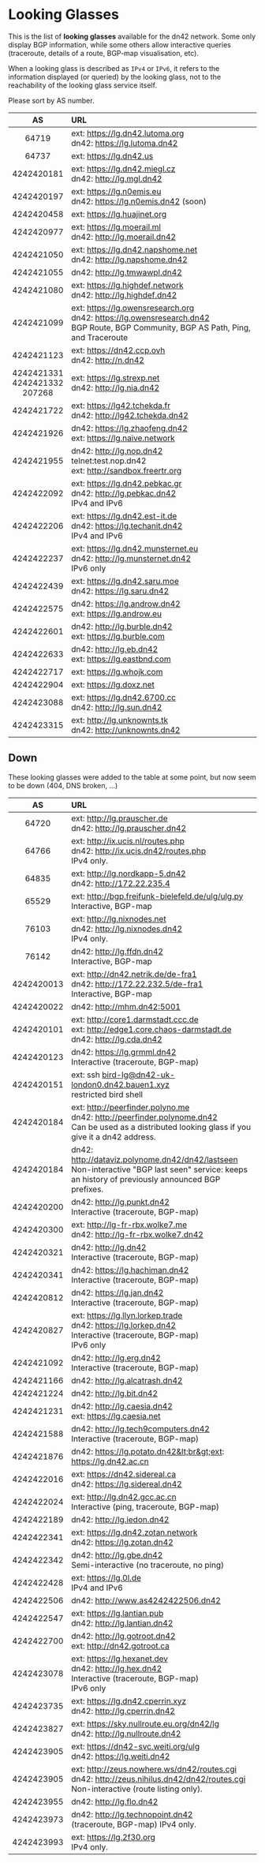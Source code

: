 # Looking Glasses

This is the list of **looking glasses** available for the dn42 network. Some only display BGP information, while some others allow interactive queries (traceroute, details of a route, BGP-map visualisation, etc).

When a looking glass is described as `IPv4` or `IPv6`, it refers to the information displayed (or queried) by the looking glass, not to the reachability of the looking glass service itself.

Please sort by AS number.

| AS | URL |
|:--:|:--- |
| 64719 | ext: https://lg.dn42.lutoma.org <br> dn42: https://lg.lutoma.dn42 |
| 64737 | ext: https://lg.dn42.us |
| 4242420181 | ext: https://lg.dn42.miegl.cz <br> dn42: http://lg.mgl.dn42 |
| 4242420197 | ext: https://lg.n0emis.eu <br> dn42: https://lg.n0emis.dn42 (soon) |
| 4242420458 | ext: https://lg.huajinet.org |
| 4242420977 | ext: https://lg.moerail.ml <br> dn42: http://lg.moerail.dn42 |
| 4242421050 | ext: https://lg.dn42.napshome.net <br> dn42: http://lg.napshome.dn42 |
| 4242421055 | dn42: http://lg.tmwawpl.dn42 |
| 4242421080 | ext: https://lg.highdef.network <br> dn42: http://lg.highdef.dn42 |
| 4242421099 | ext: https://lg.owensresearch.org <br> dn42: https://lg.owensresearch.dn42 <br> BGP Route, BGP Community, BGP AS Path, Ping, and Traceroute |
| 4242421123 | ext: https://dn42.ccp.ovh <br> dn42: http://n.dn42 |
| 4242421331<br>4242421332<br>207268 | ext: https://lg.strexp.net <br> dn42: http://lg.nia.dn42 |
| 4242421722 | ext: https://lg42.tchekda.fr <br> dn42: http://lg42.tchekda.dn42 |
| 4242421926 | dn42: https://lg.zhaofeng.dn42 <br> ext: https://lg.naive.network |
| 4242421955 | dn42: http://lg.nop.dn42 <br> telnet:test.nop.dn42 <br> ext: http://sandbox.freertr.org|
| 4242422092 | ext: https://lg.dn42.pebkac.gr <br> dn42: http://lg.pebkac.dn42 <br> IPv4 and IPv6 |
| 4242422206 | ext: https://lg.dn42.est-it.de <br> dn42: https://lg.techanit.dn42 <br> IPv4 and IPv6 |
| 4242422237 | ext: https://lg.dn42.munsternet.eu <br> dn42: http://lg.munsternet.dn42 <br> IPv6 only |
| 4242422439 | ext: https://lg.dn42.saru.moe <br> dn42: https://lg.saru.dn42 |
| 4242422575 | dn42: https://lg.androw.dn42 <br> ext: https://lg.androw.eu |
| 4242422601 | dn42: http://lg.burble.dn42 <br> ext: https://lg.burble.com |
| 4242422633 | dn42: http://lg.eb.dn42 <br> ext: https://lg.eastbnd.com |
| 4242422717 | ext: https://lg.whojk.com |
| 4242422904 | ext: https://lg.doxz.net |
| 4242423088 | ext: https://lg.dn42.6700.cc <br> dn42: http://lg.sun.dn42 |
| 4242423315 | ext: http://lg.unknownts.tk <br> dn42: http://unknownts.dn42 |

## Down

These looking glasses were added to the table at some point, but now seem to be down (404, DNS broken, …)


| AS | URL |
|:--:|:--- |
| 64720 | ext: http://lg.prauscher.de <br> dn42: http://lg.prauscher.dn42 |
| 64766 | ext: http://ix.ucis.nl/routes.php <br> dn42: http://ix.ucis.dn42/routes.php <br> IPv4 only. |
| 64835 | ext: http://lg.nordkapp-5.dn42 <br> dn42: http://172.22.235.4 |
| 65529 | ext: http://bgp.freifunk-bielefeld.de/ulg/ulg.py <br> Interactive, BGP-map |
| 76103 | ext: http://lg.nixnodes.net <br> dn42: http://lg.nixnodes.dn42 <br> IPv4 only. |
| 76142 | dn42: http://lg.ffdn.dn42 <br> Interactive, BGP-map |
| 4242420013 | ext: http://dn42.netrik.de/de-fra1 <br> dn42: http://172.22.232.5/de-fra1 <br> Interactive, BGP-map |
| 4242420022 | dn42: http://mhm.dn42:5001 |
| 4242420101 | ext: http://core1.darmstadt.ccc.de <br> ext: http://edge1.core.chaos-darmstadt.de <br> dn42: http://lg.cda.dn42 |
| 4242420123 | dn42: https://lg.grmml.dn42 <br> Interactive (traceroute, BGP-map) |
| 4242420151 | ext: ssh bird-lg@dn42-uk-london0.dn42.bauen1.xyz <br> restricted bird shell |
| 4242420184 | ext: http://peerfinder.polyno.me <br> dn42: http://peerfinder.polynome.dn42 <br> Can be used as a distributed looking glass if you give it a dn42 address. |
| 4242420184 | dn42: http://dataviz.polynome.dn42/dn42/lastseen <br> Non-interactive "BGP last seen" service: keeps an history of previously announced BGP prefixes. |
| 4242420200 | dn42: http://lg.punkt.dn42 <br> Interactive (traceroute, BGP-map) |
| 4242420300 | ext: http://lg-fr-rbx.wolke7.me <br> dn42: http://lg-fr-rbx.wolke7.dn42 |
| 4242420321 | dn42: http://lg.dn42 <br> Interactive (traceroute, BGP-map) |
| 4242420341 | dn42: https://lg.hachiman.dn42 <br> Interactive (traceroute, BGP-map) |
| 4242420812 | dn42: https://lg.jan.dn42 <br> Interactive (traceroute, BGP-map) |
| 4242420827 | ext: https://lg.llyn.lorkep.trade <br> dn42: https://lg.lorkep.dn42 <br> Interactive (traceroute, BGP-map) <br> IPv6 only |
| 4242421092 | dn42: http://lg.erg.dn42 <br> Interactive (traceroute, BGP-map) |
| 4242421166 | dn42: http://lg.alcatrash.dn42 |
| 4242421224 | dn42: http://lg.bit.dn42 |
| 4242421231 | dn42: http://lg.caesia.dn42 <br> ext: https://lg.caesia.net |
| 4242421588 | dn42: http://lg.tech9computers.dn42 <br> Interactive (traceroute, BGP-map) |
| 4242421876 | dn42: https://lg.potato.dn42&lt;br&gt;ext: https://lg.dn42.ac.cn |
| 4242422016 | ext: https://dn42.sidereal.ca <br> dn42: https://lg.sidereal.dn42 |
| 4242422024 | ext: http://lg.dn42.gcc.ac.cn <br> Interactive (ping, traceroute, BGP-map)|
| 4242422189 | dn42: http://lg.iedon.dn42 |
| 4242422341 | ext: https://lg.dn42.zotan.network <br> dn42: https://lg.zotan.dn42 |
| 4242422342 | dn42: http://lg.gbe.dn42 <br> Semi-interactive (no traceroute, no ping) |
| 4242422428 | ext: https://lg.0l.de <br> IPv4 and IPv6 |
| 4242422506 | dn42: http://www.as4242422506.dn42 |
| 4242422547 | ext: https://lg.lantian.pub <br> dn42: http://lg.lantian.dn42 |
| 4242422700 | dn42: http://lg.gotroot.dn42 <br> ext: http://dn42.gotroot.ca |
| 4242423078 | ext: https://lg.hexanet.dev <br> dn42: http://lg.hex.dn42 <br> Interactive (traceroute, BGP-map) <br> IPv6 only |
| 4242423735 | ext: https://lg.dn42.cperrin.xyz <br> dn42: http://lg.cperrin.dn42 |
| 4242423827 | ext: https://sky.nullroute.eu.org/dn42/lg <br> dn42: http://lg.nullroute.dn42 |
| 4242423905 | ext: https://dn42-svc.weiti.org/ulg <br> dn42: https://lg.weiti.dn42
| 4242423905 | ext: http://zeus.nowhere.ws/dn42/routes.cgi <br> dn42: http://zeus.nihilus.dn42/dn42/routes.cgi <br> Non-interactive (route listing only). |
| 4242423955 | dn42: http://lg.flo.dn42 |
| 4242423973 | dn42: http://lg.technopoint.dn42 <br> (traceroute, BGP-map) IPv4 only. |
| 4242423993 | ext: https://lg.2f30.org <br> IPv4 only. |
